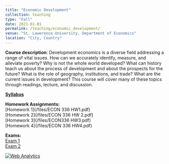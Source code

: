 ```yaml
---
title: "Economic Development"
collection: teaching
type: "Fall"
date: 2021-01-01
permalink: /teaching/economic_development/
venue: "St. Lawerence University, Department of Economics"
location: "City, Country"
---
```



**Course description**: Development economics is a diverse field addressing a range of vital issues. How can we accurately identify,
measure, and alleviate poverty? Why is not the whole world developed? What can history teach us about the
process of development and about the prospects for the future? What is the role of geography, institutions,
and trade? What are the current issues in development? This course will cover many of these topics through
readings, lecture, and discussion.


[**Syllabus**](/files/ECON336_Syllabus.pdf)    


**Homework Assignments:**    
[Homework 1](/files/ECON 336 HW1.pdf)   
[Homework 2](/files/ECON 336 HW 2.pdf)   
[Homework 3](/files/ECON336 HW3.pdf)   
[Homework 4](/files/ECON 336 HW4.pdf)    

**Exams:**     
[Exam 1](/files/ECON_336_Test_1.pdf)    
[Exam 2](/files/ECON_336_Test_2.pdf)   


<!-- Default Statcounter code for Job https://amirtayebi.github.io/ -->
<script type="text/javascript">
var sc_project=12683518; 
var sc_invisible=1; 
var sc_security="bc9b252d"; 
</script>
<script type="text/javascript"
src="https://www.statcounter.com/counter/counter.js" async></script>
<noscript><div class="statcounter"><a title="Web Analytics"
href="https://statcounter.com/" target="_blank"><img class="statcounter"
src="https://c.statcounter.com/12683518/0/bc9b252d/1/" alt="Web Analytics"
referrerPolicy="no-referrer-when-downgrade"></a></div></noscript>
<!-- End of Statcounter Code -->
